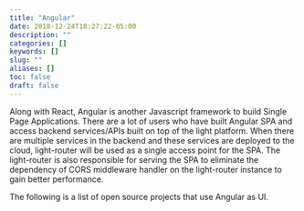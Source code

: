 ```yaml
---
title: "Angular"
date: 2018-12-24T18:27:22-05:00
description: ""
categories: []
keywords: []
slug: ""
aliases: []
toc: false
draft: false
---
```


Along with React, Angular is another Javascript framework to build Single Page Applications. There are a lot of users who have built Angular SPA and access backend services/APIs built on top of the light platform. When there are multiple services in the backend and these services are deployed to the cloud, light-router will be used as a single access point for the SPA. The light-router is also responsible for serving the SPA to eliminate the dependency of CORS middleware handler on the light-router instance to gain better performance. 

The following is a list of open source projects that use Angular as UI. 

